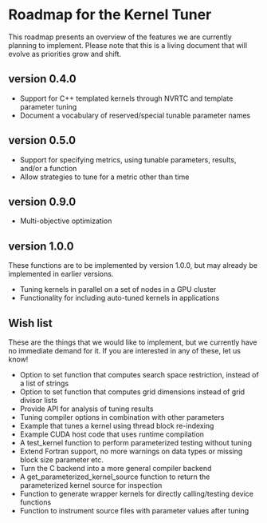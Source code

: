 # Roadmap for the Kernel Tuner

This roadmap presents an overview of the features we are currently planning to
implement. Please note that this is a living document that will evolve as
priorities grow and shift.

## version 0.4.0

 * Support for C++ templated kernels through NVRTC and template parameter tuning
 * Document a vocabulary of reserved/special tunable parameter names

## version 0.5.0

 * Support for specifying metrics, using tunable parameters, results, and/or a function
 * Allow strategies to tune for a metric other than time

## version 0.9.0

 * Multi-objective optimization

## version 1.0.0

These functions are to be implemented by version 1.0.0, but may already be
implemented in earlier versions.

 * Tuning kernels in parallel on a set of nodes in a GPU cluster
 * Functionality for including auto-tuned kernels in applications

## Wish list

These are the things that we would like to implement, but we currently have no
immediate demand for it. If you are interested in any of these, let us know!

 * Option to set function that computes search space restriction, instead of a list of strings
 * Option to set function that computes grid dimensions instead of grid divisor lists
 * Provide API for analysis of tuning results
 * Tuning compiler options in combination with other parameters
 * Example that tunes a kernel using thread block re-indexing
 * Example CUDA host code that uses runtime compilation
 * A test_kernel function to perform parameterized testing without tuning
 * Extend Fortran support, no more warnings on data types or missing block size parameter etc.
 * Turn the C backend into a more general compiler backend
 * A get_parameterized_kernel_source function to return the parameterized kernel source for inspection
 * Function to generate wrapper kernels for directly calling/testing device functions
 * Function to instrument source files with parameter values after tuning
